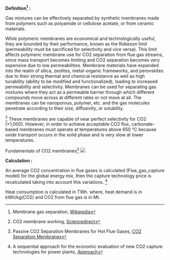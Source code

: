 **Definition[^1] :**

Gas mixtures can be effectively separated by synthetic membranes made from polymers such as polyamide or cellulose acetate, or from ceramic materials.

While polymeric membranes are economical and technologically useful, they are bounded by their performance, known as the Robeson limit (permeability must be sacrificed for selectivity and vice versa). This limit affects polymeric membrane use for CO2 separation from flue gas streams, since mass transport becomes limiting and CO2 separation becomes very expensive due to low permeabilities. Membrane materials have expanded into the realm of silica, zeolites, metal-organic frameworks, and perovskites due to their strong thermal and chemical resistance as well as high tunability (ability to be modified and functionalized), leading to increased permeability and selectivity. Membranes can be used for separating gas mixtures where they act as a permeable barrier through which different compounds move across at different rates or not move at all. The membranes can be nanoporous, polymer, etc. and the gas molecules penetrate according to their size, diffusivity, or solubility.

[^4]
These membranes are capable of near perfect selectivity for CO2 (>1,000). However, in order to achieve acceptable CO2 flux, carbonate-based membranes must operate at temperatures above 650 °C because oxide transport occurs in the solid phase and is very slow at lower temperatures.

Fundamentals of CO2 membranes[^2]
![](membranes.PNG)

**Calculation :**

An average CO2 concentration in flue gases is calculated (Flue_gas_capture model) for the global energy mix, then the capture technology price is recalculated taking into account this variations. [^3]

Heat consumption is calculated in TWh. where, heat demand is in kWh/kg(CO2) and CO2 from flue gas is in Mt.


[^1]: Membrane gas separation, [Wikipedia](https://en.wikipedia.org/wiki/Membrane_gas_separation)

[^2]: Passive CO2 Separation Membranes for Hot Flue Gases, [CO2 Separation Membranes](https://www.netl.doe.gov/sites/default/files/2018-12/M-Merrill-Luna-Passive-Separation-Membranes_Aug%202018.pdf)

[^3]: A sequential approach for the economic evaluation of new CO2 capture technologies for power plants, [Approach](https://www.sciencedirect.com/science/article/pii/S1750583618307461?via%3Dihub)

[^4]: CO2 membrane working, [Sciencedirect](https://www.sciencedirect.com/science/article/abs/pii/S0301479722014864#:~:text=For%20separation%20of%2090%25%20of,including%20final%20CO2%20compression)